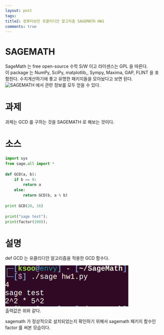```yaml
---
layout: post
tags: 
title2: 컴퓨터보안 유클리디안 알고리즘 SAGEMATH HW1
comments: true
---
```



# SAGEMATH
SageMath 는 free open-source 수학 S/W 이고 라이센스는 GPL 을 따른다.  
이 package 는 NumPy, SciPy, matplotlib,, Sympy, Maxima, GAP, FLINT 을 포함한다. 수치계산하기에 좋고 유명한 패키지들을 모아놨다고 보면 된다.  
![SAGEMATH](http://www.sagemath.org) 에서 관련 정보를 모두 얻을 수 있다.  


# 과제
과제는 GCD 를 구하는 것을 SAGEMATH 로 해보는 것이다.  

# 소스

``` python
import sys
from sage.all import *

def GCD(a, b):
    if b == 0:
        return a
    else:
        return GCD(b, a % b)

print GCD(20, 16) 

print("sage test");
print(factor(100));
```

# 설명
def GCD 는 유클리디안 알고리즘을 적용한 GCD 함수다.

![](../images/comsecure/hw1.png)  
출력값은 위와 같다.

sagemath 가 정상적으로 설치되었는지 확인하기 위해서 sagemath 패키지 함수인 factor 를 써본 모습이다.
